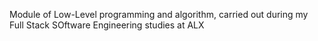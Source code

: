 Module of Low-Level programming and algorithm, carried out during my Full Stack SOftware Engineering studies at ALX
